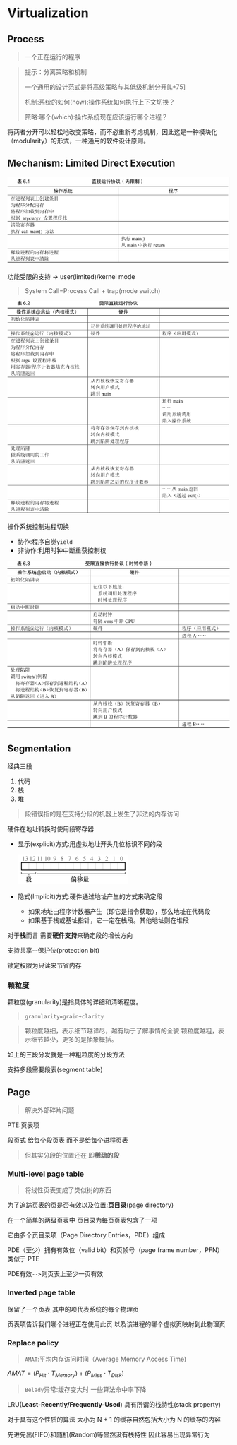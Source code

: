 # Virtualization

## Process

>   一个正在运行的程序

>提示：分离策略和机制
>
>一个通用的设计范式是将高级策略与其低级机制分开[L+75]
>
>机制:系统的如何(how):操作系统如何执行上下文切换？
>
>策略:哪个(which):操作系统现在应该运行哪个进程？

将两者分开可以轻松地改变策略，而不必重新考虑机制，因此这是一种模块化（modularity）的形式，一种通用的软件设计原则。

## Mechanism: Limited Direct Execution

![DirectExecution](Virtualization.assets/image-20210617233021757.png)

功能受限的支持 -> user(limited)/kernel mode

>   System Call=Process Call + trap(mode switch)

![LDE](Virtualization.assets/image-20210617234942555.png)

操作系统控制进程切换

-   协作:程序自觉`yield`
-   非协作:利用时钟中断重获控制权

![LED-timer](Virtualization.assets/image-20210618001545775.png)



## Segmentation

经典三段

1.  代码
2.  栈
3.  堆

>   段错误指的是在支持分段的机器上发生了非法的内存访问



硬件在地址转换时使用段寄存器

-   显示(explicit)方式:用虚拟地址开头几位标识不同的段

    ![Explicit](Virtualization.assets/image-20210624144454552.png)

-   隐式(Implicit)方式:硬件通过地址产生的方式来确定段

    -   如果地址由程序计数器产生（即它是指令获取），那么地址在代码段
    -   如果基于栈或基址指针，它一定在栈段。其他地址则在堆段



对于**栈**而言 需要**硬件支持**来确定段的增长方向



支持共享--保护位(protection bit)

锁定权限为只读来节省内存

### 颗粒度

颗粒度(granularity)是指具体的详细和清晰程度。

>   `granularity=grain+clarity`

>   颗粒度越细，表示细节越详尽，越有助于了解事情的全貌
>   颗粒度越粗，表示细节越少，更多的是抽象概括。



如上的三段分发就是一种粗粒度的分段方法

支持多段需要段表(segment table)

## Page

>   解决外部碎片问题

PTE:页表项

段页式 给每个段页表 而不是给每个进程页表

>   但其实分段的位置还在 即**稀疏的段**

### Multi-level page table

>   将线性页表变成了类似树的东西

为了追踪页表的页是否有效以及位置:**页目录**(page directory)

在一个简单的两级页表中 页目录为每页页表包含了一项

它由多个页目录项（Page Directory Entries，PDE）组成

PDE（至少）拥有有效位（valid bit）和页帧号（page frame number，PFN） 类似于 PTE

PDE有效`-->`则页表上至少一页有效

### Inverted page table

保留了一个页表 其中的项代表系统的每个物理页

页表项告诉我们哪个进程正在使用此页 以及该进程的哪个虚拟页映射到此物理页

### Replace policy

>   `AMAT`:平均内存访问时间（Average Memory Access Time)

$AMAT=(P_{Hit}\cdot T_{Memory})+(P_{Miss}\cdot T_{Disk})$

>   `Belady`异常:缓存变大时 一些算法命中率下降

LRU(**Least-Recently/Frequently-Used**) 具有所谓的栈特性(stack property)

对于具有这个性质的算法 大小为 N + 1 的缓存自然包括大小为 N 的缓存的内容

先进先出(FIFO)和随机(Random)等显然没有栈特性 因此容易出现异常行为

